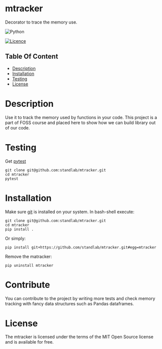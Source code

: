 # mtracker

Decorator to trace the memory use.

![Python](https://img.shields.io/badge/python-3670A0?style=for-the-badge&logo=python&logoColor=ffdd54)

[![Licence](https://img.shields.io/github/license/Ileriayo/markdown-badges?style=for-the-badge)](./LICENSE)


## Table Of Content

- [Description](#description)
- [Installation](#installation)
- [Testing](#Testing)
- [License](#license)


# Description

Use it to track the memory used by functions in your code. This project is a part of FOSS course and placed here to show how we can build library out of our code. 

# Testing 

Get [pytest](https://docs.pytest.org/en/7.2.x/)

    git clone git@github.com:standlab/mtracker.git
    cd mtracker
    pytest

# Installation

Make sure [git](https://git-scm.com/) is installed on your system. In bash-shell execute:

    git clone git@github.com:standlab/mtracker.git
    cd mtracker
    pip install .

Or simply:

    pip install git+https://github.com/standlab/mtracker.git#egg=mtracker
    
Remove the matracker:

    pip uninstall mtracker

# Contribute

You can contribute to the project by writing more tests and check memory tracking with fancy data structures such as Pandas dataframes.

# License

The mtracker is licensed under the terms of the MIT Open Source license and is available for free.